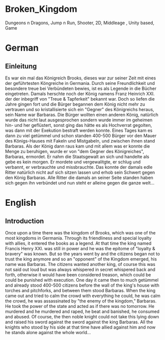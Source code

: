 # Broken_Kingdom
Dungeons n Dragons, Jump n Run, Shooter, 2D, Middleage , Unity based, Game 

# German
## Einleitung

Es war ein mal das Königreich Brooks, dieses war zur seiner Zeit mit eines der
geführtesten Köngreiche in Germania. Durch seine Freundlichkeit und besondere treue
bei Verbündeten bewies, ist es als Legende in die Bücher eingetreten. 
Damals herschte noch der König namens Franz Heinrich XXI. der der inbegriff von
"Treue & Tapferkeit" bekannt war. Doch so liefen die Jahre gingen fort und die Bürger
begannen dem König nicht mehr zu vertrauen und so kristallisierte sich ein "Gegner" des
Königreichs heraus, sein Name war Barbaras. Die Bürger wollten einen anderen König,
natürlich wurde das nicht laut ausgesprochen sondern wurde immer im geheimen 
hin- und her geflüstert, sonst ging das hätte es als Hochverrat gegolten, was dann
mit der Exekution bestraft werden konnte. 
Eines Tages kam es dann zu viel getümmel und schon standen 400-500 Bürger vor den
Mauer des Königs-Hauses mit Fakeln und Mistgabeln, und zwischen ihnen stand
Barbaras. Als der König dann raus kam und mit allem was er konnte die Menge zu
beruhigen, wurde er von "dem Gegner des Königreiches", Barbaras, ermordet.
Er nahm die Staatsgewalt an sich und handelte als gebe es kein morgen. Er mordete und
vergewalitgte, er schlug und verbannt, er verbrauchte und missbrauchte.
Das konnte der damals edle Ritter natürlich nicht auf sich sitzen lassen und erhob sein
Schwert gegen den König Barbaras. Alle Ritter die damals an seiner Seite standen 
haben sich gegen ihn verbündet und nun steht er alleine gegen die ganze welt...

# English
## Introduction

Once upon a time there was the kingdom of Brooks, which was one of the most
kingdoms in Germania. Through its friendliness and special loyalty
with allies, it entered the books as a legend. 
At that time the king named Francis Henry XXI. was still in power and he was the epitome of
"loyalty & bravery" was known. But so the years went by and the citizens
began not to trust the king anymore and so an "opponent" of the
Kingdom emerged, his name was Barbaras. The citizens wanted another king,
of course this was not said out loud but was always whispered in secret 
whispered back and forth, otherwise it would have been considered treason, which could be
could be punished with execution. 
One day it came then to much getümmel and already stood 400-500 citizens before the
wall of the king's house with torches and pitchforks, and between them stood
Barbaras. When the king came out and tried to calm the crowd with everything he could, he was
calm the crowd, he was assassinated by "the enemy of the kingdom," Barbaras.
He took the power of the state and acted as if there was no tomorrow. He murdered and
he murdered and raped, he beat and banished, he consumed and abused.
Of course, the then noble knight could not take this lying down and raised his sword against the
sword against the king Barbaras. All the knights who stood by his side at that time 
have allied against him and now he stands alone against the whole world...
